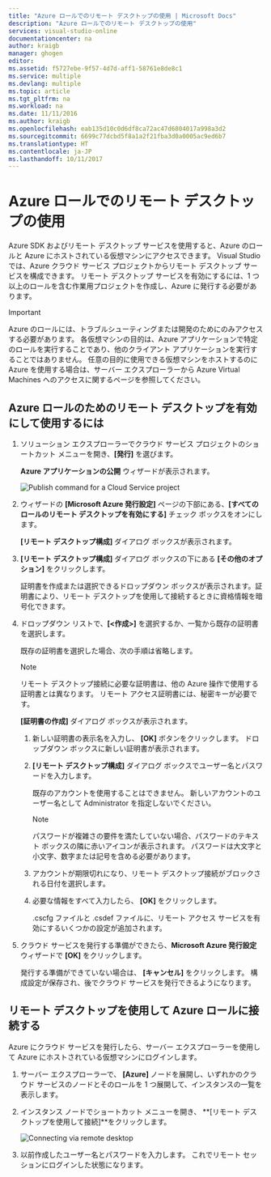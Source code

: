 ```yaml
---
title: "Azure ロールでのリモート デスクトップの使用 | Microsoft Docs"
description: "Azure ロールでのリモート デスクトップの使用"
services: visual-studio-online
documentationcenter: na
author: kraigb
manager: ghogen
editor: 
ms.assetid: f5727ebe-9f57-4d7d-aff1-58761e8de8c1
ms.service: multiple
ms.devlang: multiple
ms.topic: article
ms.tgt_pltfrm: na
ms.workload: na
ms.date: 11/11/2016
ms.author: kraigb
ms.openlocfilehash: eab135d10c0d6df8ca72ac47d6804017a998a3d2
ms.sourcegitcommit: 6699c77dcbd5f8a1a2f21fba3d0a0005ac9ed6b7
ms.translationtype: HT
ms.contentlocale: ja-JP
ms.lasthandoff: 10/11/2017
---
```

# <a name="using-remote-desktop-with-azure-roles"></a>Azure ロールでのリモート デスクトップの使用
Azure SDK およびリモート デスクトップ サービスを使用すると、Azure のロールと Azure にホストされている仮想マシンにアクセスできます。 Visual Studio では、Azure クラウド サービス プロジェクトからリモート デスクトップ サービスを構成できます。 リモート デスクトップ サービスを有効にするには、1 つ以上のロールを含む作業用プロジェクトを作成し、Azure に発行する必要があります。

> [!IMPORTANT]
> Azure のロールには、トラブルシューティングまたは開発のためにのみアクセスする必要があります。 各仮想マシンの目的は、Azure アプリケーションで特定のロールを実行することであり、他のクライアント アプリケーションを実行することではありません。 任意の目的に使用できる仮想マシンをホストするのに Azure を使用する場合は、サーバー エクスプローラーから Azure Virtual Machines へのアクセスに関するページを参照してください。
> 
> 

## <a name="to-enable-and-use-remote-desktop-for-an-azure-role"></a>Azure ロールのためのリモート デスクトップを有効にして使用するには
1. ソリューション エクスプローラーでクラウド サービス プロジェクトのショートカット メニューを開き、**[発行]** を選びます。
   
    **Azure アプリケーションの公開** ウィザードが表示されます。
   
    ![Publish command for a Cloud Service project](./media/vs-azure-tools-remote-desktop-roles/IC799161.png)
2. ウィザードの **[Microsoft Azure 発行設定]** ページの下部にある、**[すべてのロールのリモート デスクトップを有効にする]** チェック ボックスをオンにします。 
   
    **[リモート デスクトップ構成]** ダイアログ ボックスが表示されます。
3. **[リモート デスクトップ構成]** ダイアログ ボックスの下にある **[その他のオプション]** をクリックします。 
   
    証明書を作成または選択できるドロップダウン ボックスが表示されます。証明書により、リモート デスクトップを使用して接続するときに資格情報を暗号化できます。
4. ドロップダウン リストで、**[&lt;作成>]** を選択するか、一覧から既存の証明書を選択します。 
   
    既存の証明書を選択した場合、次の手順は省略します。
   
   > [!NOTE]
   > リモート デスクトップ接続に必要な証明書は、他の Azure 操作で使用する証明書とは異なります。 リモート アクセス証明書には、秘密キーが必要です。
   > 
   > 
   
    **[証明書の作成]** ダイアログ ボックスが表示されます。
   
   1. 新しい証明書の表示名を入力し、 **[OK]** ボタンをクリックします。 ドロップダウン ボックスに新しい証明書が表示されます。
   2. **[リモート デスクトップ構成]** ダイアログ ボックスでユーザー名とパスワードを入力します。
      
       既存のアカウントを使用することはできません。 新しいアカウントのユーザー名として Administrator を指定しないでください。
      
      > [!NOTE]
      > パスワードが複雑さの要件を満たしていない場合、パスワードのテキスト ボックスの隣に赤いアイコンが表示されます。 パスワードは大文字と小文字、数字または記号を含める必要があります。
      > 
      > 
   3. アカウントが期限切れになり、リモート デスクトップ接続がブロックされる日付を選択します。
   4. 必要な情報をすべて入力したら、 **[OK]** をクリックします。
      
       .cscfg ファイルと .csdef ファイルに、リモート アクセス サービスを有効にするいくつかの設定が追加されます。
5. クラウド サービスを発行する準備ができたら、**Microsoft Azure 発行設定**ウィザードで **[OK]** をクリックします。
   
    発行する準備ができていない場合は、 **[キャンセル]** をクリックします。 構成設定が保存され、後でクラウド サービスを発行できるようになります。

## <a name="connect-to-an-azure-role-by-using-remote-desktop"></a>リモート デスクトップを使用して Azure ロールに接続する
Azure にクラウド サービスを発行したら、サーバー エクスプローラーを使用して Azure にホストされている仮想マシンにログインします。 

1. サーバー エクスプローラーで、 **[Azure]** ノードを展開し、いずれかのクラウド サービスのノードとそのロールを 1 つ展開して、インスタンスの一覧を表示します。
2. インスタンス ノードでショートカット メニューを開き、 **[リモート デスクトップを使用して接続]**をクリックします。
   
    ![Connecting via remote desktop](./media/vs-azure-tools-remote-desktop-roles/IC799162.png)
3. 以前作成したユーザー名とパスワードを入力します。 これでリモート セッションにログインした状態になります。

